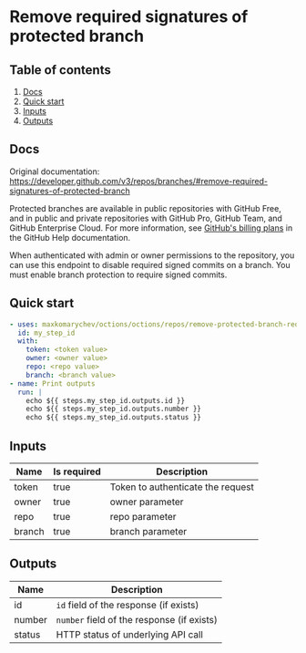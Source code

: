 # Remove required signatures of protected branch

## Table of contents

1. [Docs](#docs)
1. [Quick start](#quick-start)
1. [Inputs](#inputs)
1. [Outputs](#outputs)

<a name="quick-start" ></a>
## Docs

Original documentation: https://developer.github.com/v3/repos/branches/#remove-required-signatures-of-protected-branch

Protected branches are available in public repositories with GitHub Free, and in public and private repositories with GitHub Pro, GitHub Team, and GitHub Enterprise Cloud. For more information, see [GitHub's billing plans](https://help.github.com/articles/github-s-billing-plans) in the GitHub Help documentation.

When authenticated with admin or owner permissions to the repository, you can use this endpoint to disable required signed commits on a branch. You must enable branch protection to require signed commits.


<a name="quick start" ></a>
## Quick start

```yaml
- uses: maxkomarychev/octions/octions/repos/remove-protected-branch-required-signatures@master
  id: my_step_id
  with:
    token: <token value>
    owner: <owner value>
    repo: <repo value>
    branch: <branch value>
- name: Print outputs
  run: |
    echo ${{ steps.my_step_id.outputs.id }}
    echo ${{ steps.my_step_id.outputs.number }}
    echo ${{ steps.my_step_id.outputs.status }}
```


<a name="inputs" ></a>
## Inputs

| Name | Is required | Description |
|---|---|---|
|token|true|Token to authenticate the request
|owner|true|owner parameter
|repo|true|repo parameter
|branch|true|branch parameter

<a name="outputs" ></a>
## Outputs

| Name | Description |
|---|---|
|id|`id` field of the response (if exists)|
|number|`number` field of the response (if exists)|
|status|HTTP status of underlying API call|


